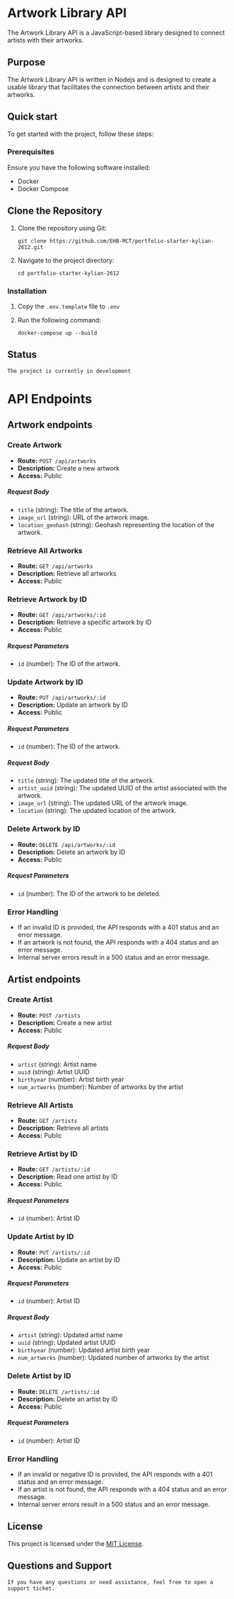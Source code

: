 # Artwork Library API

The Artwork Library API is a JavaScript-based library designed to connect artists with their artworks.

## Purpose

The Artwork Library API is written in Nodejs and is designed to create a usable library that facilitates the connection between artists and their artworks.

## Quick start

To get started with the project, follow these steps:

### Prerequisites

Ensure you have the following software installed:

- Docker
- Docker Compose

## Clone the Repository
1. Clone the repository using Git: 
   ```
   git clone https://github.com/EHB-MCT/portfolio-starter-kylian-2612.git
   ```
2. Navigate to the project directory:
   ```
   cd portfolio-starter-kylian-2612
   ```

### Installation

1. Copy the `.env.template` file to `.env`
2. Run the following command:

   ```
   docker-compose up --build
   ```
## Status 
    
    The project is currently in development

# API Endpoints
## Artwork endpoints
### Create Artwork

- **Route:** `POST /api/artworks`
- **Description:** Create a new artwork
- **Access:** Public

##### Request Body

- `title` (string): The title of the artwork.
- `image_url` (string): URL of the artwork image.
- `location_geohash` (string): Geohash representing the location of the artwork.

### Retrieve All Artworks

- **Route:** `GET /api/artworks`
- **Description:** Retrieve all artworks
- **Access:** Public

### Retrieve Artwork by ID

- **Route:** `GET /api/artworks/:id`
- **Description:** Retrieve a specific artwork by ID
- **Access:** Public

##### Request Parameters

- `id` (number): The ID of the artwork.

### Update Artwork by ID

- **Route:** `PUT /api/artworks/:id`
- **Description:** Update an artwork by ID
- **Access:** Public

##### Request Parameters

- `id` (number): The ID of the artwork.

##### Request Body

- `title` (string): The updated title of the artwork.
- `artist_uuid` (string): The updated UUID of the artist associated with the artwork.
- `image_url` (string): The updated URL of the artwork image.
- `location` (string): The updated location of the artwork.

### Delete Artwork by ID

- **Route:** `DELETE /api/artworks/:id`
- **Description:** Delete an artwork by ID
- **Access:** Public

##### Request Parameters

- `id` (number): The ID of the artwork to be deleted.

### Error Handling

- If an invalid ID is provided, the API responds with a 401 status and an error message.
- If an artwork is not found, the API responds with a 404 status and an error message.
- Internal server errors result in a 500 status and an error message.


## Artist endpoints

### Create Artist

- **Route:** `POST /artists`
- **Description:** Create a new artist
- **Access:** Public

##### Request Body

- `artist` (string): Artist name
- `uuid` (string): Artist UUID
- `birthyear` (number): Artist birth year
- `num_artworks` (number): Number of artworks by the artist

### Retrieve All Artists

- **Route:** `GET /artists`
- **Description:** Retrieve all artists
- **Access:** Public

### Retrieve Artist by ID

- **Route:** `GET /artists/:id`
- **Description:** Read one artist by ID
- **Access:** Public

##### Request Parameters

- `id` (number): Artist ID

### Update Artist by ID

- **Route:** `PUT /artists/:id`
- **Description:** Update an artist by ID
- **Access:** Public

##### Request Parameters

- `id` (number): Artist ID

##### Request Body

- `artist` (string): Updated artist name
- `uuid` (string): Updated artist UUID
- `birthyear` (number): Updated artist birth year
- `num_artworks` (number): Updated number of artworks by the artist

### Delete Artist by ID

- **Route:** `DELETE /artists/:id`
- **Description:** Delete an artist by ID
- **Access:** Public

##### Request Parameters

- `id` (number): Artist ID

### Error Handling

- If an invalid or negative ID is provided, the API responds with a 401 status and an error message.
- If an artist is not found, the API responds with a 404 status and an error message.
- Internal server errors result in a 500 status and an error message.


## License

This project is licensed under the [MIT License](LICENSE).

## Questions and Support

    If you have any questions or need assistance, feel free to open a support ticket.



